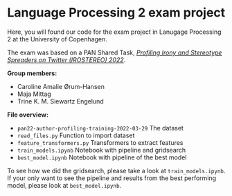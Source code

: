 # Language Processing 2 exam project

Here, you will found our code for the exam project in Lanugage Processing 2 at the University of Copenhagen.

The exam was based on a PAN Shared Task, [*Profiling Irony and Stereotype Spreaders on Twitter (IROSTEREO) 2022*](https://pan.webis.de/clef22/pan22-web/author-profiling.html).

**Group members:**
  - Caroline Amalie Ørum-Hansen
  - Maja Mittag
  - Trine K. M. Siewartz Engelund


 **File overview:**

*   `pan22-author-profiling-training-2022-03-29` The dataset
*   `read_files.py` Function to import dataset
*   `feature_transformers.py` Transformers to extract features
*   `train_models.ipynb` Notebook with pipeline and gridsearch
*   `best_model.ipynb` Notebook with pipeline of the best model

To see how we did the gridsearch, please take a look at `train_models.ipynb`. If your only want to see the pipeline and results from the best performing model, please look at `best_model.ipynb`.
